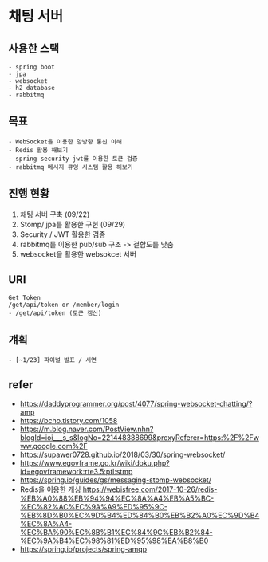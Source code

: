 # 채팅 서버 

## 사용한 스택
    - spring boot
    - jpa
    - websocket
    - h2 database
    - rabbitmq
   
## 목표 
    - WebSocket을 이용한 양방향 통신 이해
    - Redis 활용 해보기
    - spring security jwt를 이용한 토큰 검증
    - rabbitmq 메시지 큐잉 시스템 활용 해보기 
   
## 진행 현황
1. 채팅 서버 구축  (09/22) 
2. Stomp/ jpa를 활용한 구현 (09/29)
3. Security / JWT 활용한 검증
4. rabbitmq를 이용한 pub/sub 구조 -> 결합도를 낮춤
5. websocket을 활용한 websokcet 서버

## URI
    Get Token
    /get/api/token or /member/login
    - /get/api/token (토큰 갱신)
     

## 걔획
    - [~1/23] 파이널 발표 / 시연 
## refer
- https://daddyprogrammer.org/post/4077/spring-websocket-chatting/?amp
- https://bcho.tistory.com/1058
- https://m.blog.naver.com/PostView.nhn?blogId=ioi___s_s&logNo=221448388699&proxyReferer=https:%2F%2Fwww.google.com%2F
- https://supawer0728.github.io/2018/03/30/spring-websocket/
- https://www.egovframe.go.kr/wiki/doku.php?id=egovframework:rte3.5:ptl:stmp
- https://spring.io/guides/gs/messaging-stomp-websocket/
- Redis을 이용한 캐싱
https://webisfree.com/2017-10-26/redis-%EB%A0%88%EB%94%94%EC%8A%A4%EB%A5%BC-%EC%82%AC%EC%9A%A9%ED%95%9C-%EB%8D%B0%EC%9D%B4%ED%84%B0%EB%B2%A0%EC%9D%B4%EC%8A%A4-%EC%BA%90%EC%8B%B1%EC%84%9C%EB%B2%84-%EC%9A%B4%EC%98%81%ED%95%98%EA%B8%B0
- https://spring.io/projects/spring-amqp
